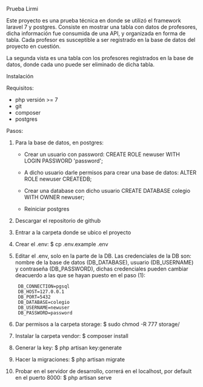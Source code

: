 Prueba Lirmi

Este proyecto es una prueba técnica en donde se utilizó el framework laravel 7 y postgres. Consiste en mostrar una tabla con datos de profesores, dicha información fue consumida de una API, y organizada en forma de tabla. Cada profesor es susceptible a ser registrado en la base de datos del proyecto en cuestión.

La segunda vista es una tabla con los profesores registrados en la base de datos, donde cada uno puede ser eliminado de dicha tabla.


Instalación

Requisitos:

- php versión >= 7
- git
- composer
- postgres

Pasos:

1. Para la base de datos, en postgres:
    - Crear un usuario con password: 
        CREATE ROLE newuser WITH LOGIN PASSWORD 'password';

    - A dicho usuario darle permisos para crear una base de datos:
        ALTER ROLE newuser CREATEDB;

    - Crear una database con dicho usuario
        CREATE DATABASE colegio WITH OWNER  newuser;

    - Reiniciar postgres

2. Descargar el repositorio de github
3. Entrar a la carpeta donde se ubico el proyecto
4. Crear el .env:
    $ cp .env.example .env

5. Editar el .env, solo en la parte de la DB. Las credenciales de la DB son: nombre de la base de datos (DB_DATABASE), usuario (DB_USERNAME) y contraseña (DB_PASSWORD), dichas credenciales pueden cambiar deacuerdo a las que se hayan puesto en el paso (1):

        DB_CONNECTION=pgsql
        DB_HOST=127.0.0.1
        DB_PORT=5432
        DB_DATABASE=colegio
        DB_USERNAME=newuser
        DB_PASSWORD=password


6. Dar permisos a la carpeta storage:
    $ sudo chmod -R 777 storage/

7. Instalar la carpeta vendor:
    $ composer install

8. Generar la key:
    $ php artisan key:generate

9. Hacer la migraciones:
    $ php artisan migrate

10. Probar en el servidor de desarrollo, correrá en el localhost, por default en el puerto 8000:
    $ php artisan serve





  



